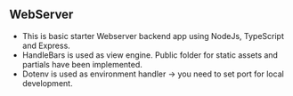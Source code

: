 ## WebServer

* This is basic starter Webserver backend app using NodeJs, TypeScript and Express.
* HandleBars is used as view engine. Public folder for static assets and partials have been implemented.
* Dotenv is used as environment handler -> you need to set port for local development.